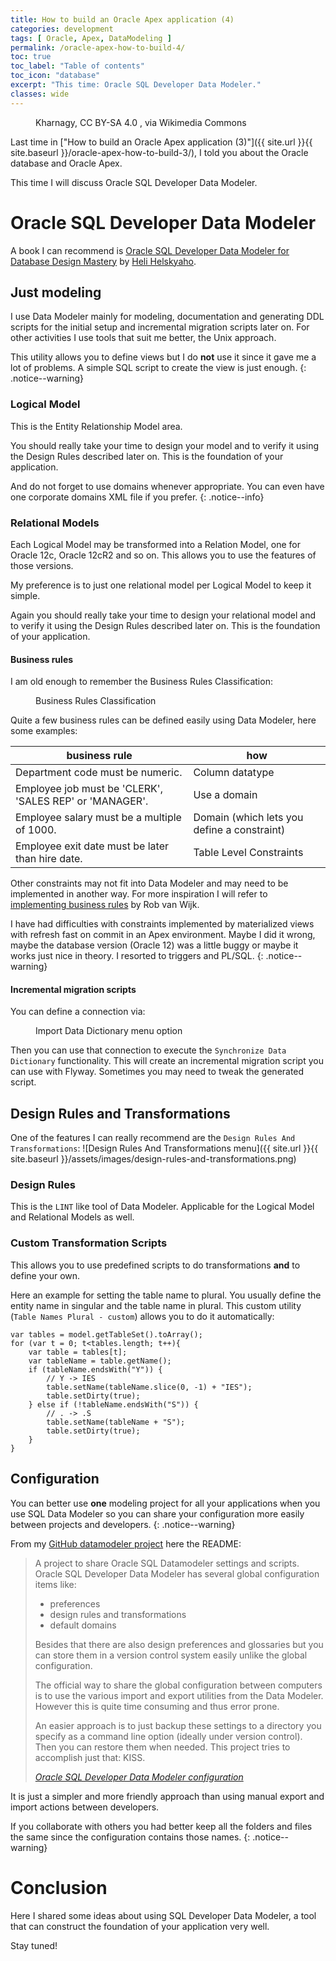 ```yaml
---
title: How to build an Oracle Apex application (4)
categories: development
tags: [ Oracle, Apex, DataModeling ]
permalink: /oracle-apex-how-to-build-4/
toc: true
toc_label: "Table of contents"
toc_icon: "database"
excerpt: "This time: Oracle SQL Developer Data Modeler."
classes: wide
---
```


<figure class="centered">
  <img src="{{ site.url }}{{ site.baseurl }}/assets/images/512px-Devops-toolchain.svg.png" alt="">
	<figcaption>Kharnagy, CC BY-SA 4.0 <https://creativecommons.org/licenses/by-sa/4.0>, via Wikimedia Commons</figcaption>
</figure>

Last time in ["How to build an Oracle Apex application (3)"]({{ site.url }}{{
site.baseurl }}/oracle-apex-how-to-build-3/), I told you about the Oracle database and Oracle Apex.

This time I will discuss Oracle SQL Developer Data Modeler.

# Oracle SQL Developer Data Modeler

A book I can recommend is [Oracle SQL Developer Data Modeler for Database Design Mastery](https://www.goodreads.com/book/show/23871562-oracle-sql-developer-data-modeler-for-database-design-mastery) by [Heli Helskyaho](https://helifromfinland.blog/).

## Just modeling

I use Data Modeler mainly for modeling, documentation and generating DDL
scripts for the initial setup and incremental migration scripts later on. For
other activities I use tools that suit me better, the Unix approach.

This utility allows you to define views but I do **not** use it since it gave me
a lot of problems. A simple SQL script to create the view is just enough.
{: .notice--warning}

### Logical Model

This is the Entity Relationship Model area.

You should really take your time to design your model and to verify it using
the Design Rules described later on. This is the foundation of your
application.

And do not forget to use domains whenever appropriate. You can even have one
corporate domains XML file if you prefer.
{: .notice--info}

### Relational Models

Each Logical Model may be transformed into a Relation Model, one for Oracle
12c, Oracle 12cR2 and so on. This allows you to use the features of those versions.

My preference is to just one relational model per Logical Model to keep it simple.

Again you should really take your time to design your relational model and to
verify it using the Design Rules described later on. This is the foundation of
your application.

#### Business rules

I am old enough to remember the Business Rules Classification:

<figure class="centered" width="1200px">
  <img src="{{ site.url }}{{ site.baseurl }}/assets/images/business-rules-classification.png" alt="">
	<figcaption>Business Rules Classification</figcaption>
</figure>

Quite a few business rules can be defined easily using Data Modeler, here some examples:

| business rule                                           | how |
| -------------                                           | --- |
| Department code must be numeric.                        | Column datatype |
| Employee job must be 'CLERK', 'SALES REP' or 'MANAGER'. | Use a domain |
| Employee salary must be a multiple of 1000.             | Domain (which lets you define a constraint) |
| Employee exit date must be later than hire date.        | Table Level Constraints | 

Other constraints may not fit into Data Modeler and may need to be implemented
in another way. For more inspiration I will refer to [implementing business
rules](http://rwijk.blogspot.nl/2008/07/implementing-business-rules.html) by
Rob van Wijk.

I have had difficulties with constraints implemented by materialized views
with refresh fast on commit in an Apex environment. Maybe I did it wrong, maybe the database version
(Oracle 12) was a little buggy or maybe it works just nice in theory. I resorted to
triggers and PL/SQL.
{: .notice--warning}


#### Incremental migration scripts

You can define a connection via:

<figure class="centered">
  <img src="{{ site.url }}{{ site.baseurl }}/assets/images/import-data-dictionary.png" alt="">
	<figcaption>Import Data Dictionary menu option</figcaption>
</figure> 

Then you can use that connection to execute the `Synchronize Data Dictionary`
functionality. This will create an incremental migration script you can use
with Flyway. Sometimes you may need to tweak the generated script.

## Design Rules and Transformations

One of the features I can really recommend are the `Design Rules And Transformations`: ![Design Rules And Transformations menu]({{ site.url }}{{ site.baseurl
}}/assets/images/design-rules-and-transformations.png)

### Design Rules

This is the `LINT` like tool of Data Modeler. Applicable for the Logical Model
and Relational Models as well. 

### Custom Transformation Scripts

This allows you to use predefined scripts to do transformations **and** to
define your own.

Here an example for setting the table name to plural. You usually define the
entity name in singular and the table name in plural. This custom utility (`Table
Names Plural - custom`) allows you to do it automatically:

```
var tables = model.getTableSet().toArray();
for (var t = 0; t<tables.length; t++){
	var table = tables[t];
	var tableName = table.getName();
 	if (tableName.endsWith("Y")) {
 		// Y -> IES
 		table.setName(tableName.slice(0, -1) + "IES");
 		table.setDirty(true);
 	} else if (!tableName.endsWith("S")) {
 		// . -> .S
 		table.setName(tableName + "S");
 		table.setDirty(true);
 	}
}
```

## Configuration

You can better use **one** modeling project for all your applications when you
use SQL Data Modeler so you can share your configuration more easily between
projects and developers.
{: .notice--warning}

From my [GitHub datamodeler project](https://github.com/gpaulissen/datamodeler) here the README:

> A project to share Oracle SQL Datamodeler settings and scripts. Oracle SQL Developer Data Modeler has several global configuration items like:
>
> - preferences
> - design rules and transformations
> - default domains
>
> Besides that there are also design preferences and glossaries but you can store them in a version control system easily unlike the global configuration.
>
> The official way to share the global configuration between computers is to use the various import and export utilities from the Data Modeler. However this is quite time consuming and thus error prone.
> 
> An easier approach is to just backup these settings to a directory you specify
> as a command line option (ideally under version control). Then you can restore
> them when needed. This project tries to accomplish just that: KISS.
>
> <cite><a href="https://github.com/gpaulissen/datamodeler/blob/master/README.md">Oracle SQL Developer Data Modeler configuration</a></cite>

It is just a simpler and more friendly approach than using manual export and import
actions between developers.

If you collaborate with others you had better keep all the folders and files
the same since the configuration contains those names.
{: .notice--warning}

# Conclusion

Here I shared some ideas about using SQL Developer Data Modeler, a tool that
can construct the foundation of your application very well.

Stay tuned!
